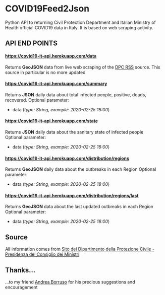 # COVID19Feed2Json
Python API to returning Civil Protection Department and Italian Ministry of Health official COVID19 data in Italy. It is based on web scraping activity.

## API END POINTS

#### https://covid19-it-api.herokuapp.com/data
Returns **GeoJSON** data from live web scraping of the <a target="_blank" href="http://www.protezionecivile.gov.it/web/guest/dettaglio/-/journal/rss/351561?doAsGroupId=20182&refererPlid=42041&controlPanelCategory=current_site.content&_15_groupId=20182">DPC RSS</a> source. 
This source in particular is no more updated 

#### https://covid19-it-api.herokuapp.com/summary
Returns **JSON** daily data about total infected people, positive, deads, recovered.
Optional parameter:
- data (*type: String*, *example: 2020-02-25 18:00*)

#### https://covid19-it-api.herokuapp.com/state
Returns **JSON** daily data about the sanitary state of infected people
Optional parameter:
- data (*type: String*, *example: 2020-02-25 18:00*)

#### https://covid19-it-api.herokuapp.com/distribution/regions
Returns **GeoJSON** daily data about the outbreaks in each Region
Optional parameter:
- data (*type: String*, *example: 2020-02-25 18:00*)

#### https://covid19-it-api.herokuapp.com/distribution/regions/last
Returns **GeoJSON** data about the last updated outbreaks in each Region 
Optional parameter:
- data (*type: String*, *example: 2020-02-25 18:00*)

## Source
All information comes from <a target="_blank" href="http://www.protezionecivile.gov.it/">Sito del Dipartimento della Protezione Civile - Presidenza del Consiglio dei Ministri</a>

## Thanks...
...to my friend <a href="https://github.com/aborruso">Andrea Borruso</a> for his precious suggestions and encouragement
